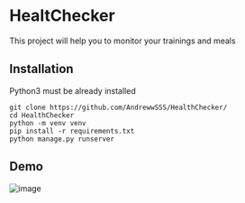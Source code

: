 # HealtChecker

This project will help you to monitor your trainings and meals

## Installation

Python3 must be already installed

```shell
git clone https://github.com/AndrewwSSS/HealthChecker/
cd HealthChecker
python -m venv venv
pip install -r requirements.txt
python manage.py runserver
```

## Demo

![image](https://github.com/user-attachments/assets/486df161-abcb-4217-ba17-aa4d4b18167c)
